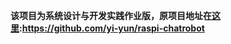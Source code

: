 **该项目为系统设计与开发实践作业版，原项目地址在[这里](https://github.com/yi-yun/raspi-chatrobot):https://github.com/yi-yun/raspi-chatrobot**
